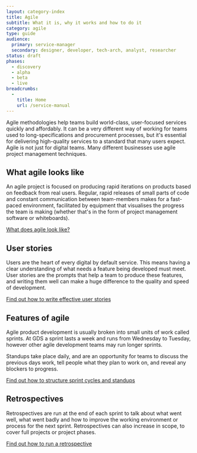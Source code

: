 ```yaml
---
layout: category-index
title: Agile
subtitle: What it is, why it works and how to do it
category: agile
type: guide
audience:
  primary: service-manager
  secondary: designer, developer, tech-arch, analyst, researcher
status: draft
phases:
  - discovery
  - alpha
  - beta
  - live
breadcrumbs:
  -
    title: Home
    url: /service-manual
---
```


Agile methodologies help teams build world-class, user-focused services quickly and affordably. It can be a very different way of working for teams used to long-specifications and procurement processes, but it's essential for delivering high-quality services to a standard that many users expect. Agile is not just for digital teams. Many different businesses use agile project management techniques. 

## What agile looks like

An agile project is focused on producing rapid iterations on products based on feedback from real users. Regular, rapid releases of small parts of code and constant communication between team-members makes for a fast-paced environment, facilitated by equipment that visualises the progress the team is making (whether that's in the form of project management software or whiteboards).

[What does agile look like?](/service-manual/agile/what-agile-looks-like.html)

## User stories

Users are the heart of every digital by default service. This means having a clear understanding of what needs a feature being developed must meet. User stories are the prompts that help a team to produce these features, and writing them well can make a huge difference to the quality and speed of development.

[Find out how to write effective user stories](/service-manual/agile/writing-user-stories.html)

## Features of agile

Agile product development is usually broken into small units of work called sprints. At GDS a sprint lasts a week and runs from Wednesday to Tuesday, however other agile development teams may run longer sprints.

Standups take place daily, and are an opportunity for teams to discuss the previous days work, tell people what they plan to work on, and reveal any blockers to progress.

[Find out how to structure sprint cycles and standups](/service-manual/agile/features-of-agile.html)

## Retrospectives

Retrospectives are run at the end of each sprint to talk about what went well, what went badly and how to improve the working environment or process for the next sprint. Retrospectives can also increase in scope, to cover full projects or project phases.

[Find out how to run a retrospective](/service-manual/agile/running-retrospectives.html)



